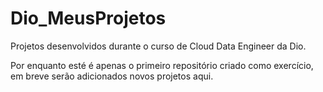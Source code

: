 # Dio_MeusProjetos
Projetos desenvolvidos durante o curso de Cloud Data Engineer da Dio.

Por enquanto esté é apenas o primeiro repositório criado como exercício, em breve serão adicionados novos projetos aqui.